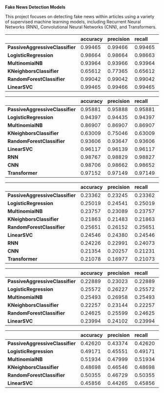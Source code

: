 **Fake News Detection Models**

This project focuses on detecting fake news within articles using a variety of supervised machine learning models, including Recurrent Neural Networks (RNN), Convolutional Neural Networks (CNN), and Transformers.

<div class="table*">
<table>
<thead>
<tr class="header">
<th style="text-align: center;"></th>
<th style="text-align: left;"><strong>accuracy</strong></th>
<th style="text-align: left;"><strong>precision</strong></th>
<th style="text-align: left;"><strong>recall</strong></th>
<th style="text-align: left;"><strong>f1</strong></th>
</tr>
</thead>
<tbody>
<tr class="odd">
<td style="text-align: left;"><strong>PassiveAggressiveClassifier</strong></td>
<td style="text-align: left;">0.99465</td>
<td style="text-align: left;">0.99466</td>
<td style="text-align: left;">0.99465</td>
<td style="text-align: left;">0.99466</td>
</tr>
<tr class="even">
<td style="text-align: left;"><strong>LogisticRegression</strong></td>
<td style="text-align: left;">0.98664</td>
<td style="text-align: left;">0.98664</td>
<td style="text-align: left;">0.98663</td>
<td style="text-align: left;">0.98664</td>
</tr>
<tr class="odd">
<td style="text-align: left;"><strong>MultinomialNB</strong></td>
<td style="text-align: left;">0.93964</td>
<td style="text-align: left;">0.93966</td>
<td style="text-align: left;">0.93964</td>
<td style="text-align: left;">0.93965</td>
</tr>
<tr class="even">
<td style="text-align: left;"><strong>KNeighborsClassifier</strong></td>
<td style="text-align: left;">0.65612</td>
<td style="text-align: left;">0.77365</td>
<td style="text-align: left;">0.65612</td>
<td style="text-align: left;">0.71006</td>
</tr>
<tr class="odd">
<td style="text-align: left;"><strong>RandomForestClassifier</strong></td>
<td style="text-align: left;">0.99042</td>
<td style="text-align: left;">0.99042</td>
<td style="text-align: left;">0.99042</td>
<td style="text-align: left;">0.99042</td>
</tr>
<tr class="even">
<td style="text-align: left;"><strong>LinearSVC</strong></td>
<td style="text-align: left;">0.99465</td>
<td style="text-align: left;">0.99466</td>
<td style="text-align: left;">0.99465</td>
<td style="text-align: left;">0.99465</td>
</tr>
</tbody>
</table>
</div>
<div class="table*">
<table>
<thead>
<tr class="header">
<th style="text-align: center;"></th>
<th style="text-align: left;"><strong>accuracy</strong></th>
<th style="text-align: left;"><strong>precision</strong></th>
<th style="text-align: left;"><strong>recall</strong></th>
<th style="text-align: left;"><strong>f1</strong></th>
</tr>
</thead>
<tbody>
<tr class="odd">
<td style="text-align: left;"><strong>PassiveAggressiveClassifier</strong></td>
<td style="text-align: left;">0.95881</td>
<td style="text-align: left;">0.95888</td>
<td style="text-align: left;">0.95881</td>
<td style="text-align: left;">0.95884</td>
</tr>
<tr class="even">
<td style="text-align: left;"><strong>LogisticRegression</strong></td>
<td style="text-align: left;">0.94397</td>
<td style="text-align: left;">0.94435</td>
<td style="text-align: left;">0.94397</td>
<td style="text-align: left;">0.94416</td>
</tr>
<tr class="odd">
<td style="text-align: left;"><strong>MultinomialNB</strong></td>
<td style="text-align: left;">0.86907</td>
<td style="text-align: left;">0.86907</td>
<td style="text-align: left;">0.86907</td>
<td style="text-align: left;">0.86907</td>
</tr>
<tr class="even">
<td style="text-align: left;"><strong>KNeighborsClassifier</strong></td>
<td style="text-align: left;">0.63009</td>
<td style="text-align: left;">0.75046</td>
<td style="text-align: left;">0.63009</td>
<td style="text-align: left;">0.68503</td>
</tr>
<tr class="odd">
<td style="text-align: left;"><strong>RandomForestClassifier</strong></td>
<td style="text-align: left;">0.93606</td>
<td style="text-align: left;">0.93647</td>
<td style="text-align: left;">0.93606</td>
<td style="text-align: left;">0.93626</td>
</tr>
<tr class="even">
<td style="text-align: left;"><strong>LinearSVC</strong></td>
<td style="text-align: left;">0.96117</td>
<td style="text-align: left;">0.96139</td>
<td style="text-align: left;">0.96117</td>
<td style="text-align: left;">0.96128</td>
</tr>
<tr class="odd">
<td style="text-align: left;"><strong>RNN</strong></td>
<td style="text-align: left;">0.98767</td>
<td style="text-align: left;">0.98829</td>
<td style="text-align: left;">0.98827</td>
<td style="text-align: left;">0.98828</td>
</tr>
<tr class="even">
<td style="text-align: left;"><strong>CNN</strong></td>
<td style="text-align: left;">0.98706</td>
<td style="text-align: left;">0.98662</td>
<td style="text-align: left;">0.98652</td>
<td style="text-align: left;">0.98657</td>
</tr>
<tr class="odd">
<td style="text-align: left;"><strong>Transformer</strong></td>
<td style="text-align: left;">0.97152</td>
<td style="text-align: left;">0.97149</td>
<td style="text-align: left;">0.97149</td>
<td style="text-align: left;">0.97149</td>
</tr>
</tbody>
</table>
</div>
<div class="table*">
<table>
<thead>
<tr class="header">
<th style="text-align: left;"></th>
<th style="text-align: left;"><strong>accuracy</strong></th>
<th style="text-align: left;"><strong>precision</strong></th>
<th style="text-align: left;"><strong>recall</strong></th>
<th style="text-align: left;"><strong>f1</strong></th>
</tr>
</thead>
<tbody>
<tr class="odd">
<td style="text-align: left;"><strong>PassiveAggressiveClassifier</strong></td>
<td style="text-align: left;">0.23362</td>
<td style="text-align: left;">0.23245</td>
<td style="text-align: left;">0.23362</td>
<td style="text-align: left;">0.23303</td>
</tr>
<tr class="even">
<td style="text-align: left;"><strong>LogisticRegression</strong></td>
<td style="text-align: left;">0.25019</td>
<td style="text-align: left;">0.24541</td>
<td style="text-align: left;">0.25019</td>
<td style="text-align: left;">0.24778</td>
</tr>
<tr class="odd">
<td style="text-align: left;"><strong>MultinomialNB</strong></td>
<td style="text-align: left;">0.23757</td>
<td style="text-align: left;">0.23089</td>
<td style="text-align: left;">0.23757</td>
<td style="text-align: left;">0.23418</td>
</tr>
<tr class="even">
<td style="text-align: left;"><strong>KNeighborsClassifier</strong></td>
<td style="text-align: left;">0.21863</td>
<td style="text-align: left;">0.21483</td>
<td style="text-align: left;">0.21863</td>
<td style="text-align: left;">0.21671</td>
</tr>
<tr class="odd">
<td style="text-align: left;"><strong>RandomForestClassifier</strong></td>
<td style="text-align: left;">0.25651</td>
<td style="text-align: left;">0.26152</td>
<td style="text-align: left;">0.25651</td>
<td style="text-align: left;">0.25899</td>
</tr>
<tr class="even">
<td style="text-align: left;"><strong>LinearSVC</strong></td>
<td style="text-align: left;">0.24546</td>
<td style="text-align: left;">0.24380</td>
<td style="text-align: left;">0.24546</td>
<td style="text-align: left;">0.24463</td>
</tr>
<tr class="odd">
<td style="text-align: left;"><strong>RNN</strong></td>
<td style="text-align: left;">0.24226</td>
<td style="text-align: left;">0.22991</td>
<td style="text-align: left;">0.24073</td>
<td style="text-align: left;">0.23519</td>
</tr>
<tr class="even">
<td style="text-align: left;"><strong>CNN</strong></td>
<td style="text-align: left;">0.21354</td>
<td style="text-align: left;">0.20257</td>
<td style="text-align: left;">0.21231</td>
<td style="text-align: left;">0.20732</td>
</tr>
<tr class="odd">
<td style="text-align: left;"><strong>Transformer</strong></td>
<td style="text-align: left;">0.21078</td>
<td style="text-align: left;">0.16977</td>
<td style="text-align: left;">0.21073</td>
<td style="text-align: left;">0.18804</td>
</tr>
</tbody>
</table>
</div>
<div class="table*">
<table>
<thead>
<tr class="header">
<th style="text-align: left;"></th>
<th style="text-align: left;"><strong>accuracy</strong></th>
<th style="text-align: left;"><strong>precision</strong></th>
<th style="text-align: left;"><strong>recall</strong></th>
<th style="text-align: left;"><strong>f1</strong></th>
</tr>
</thead>
<tbody>
<tr class="odd">
<td style="text-align: left;"><strong>PassiveAggressiveClassifier</strong></td>
<td style="text-align: left;">0.22889</td>
<td style="text-align: left;">0.23023</td>
<td style="text-align: left;">0.22889</td>
<td style="text-align: left;">0.22956</td>
</tr>
<tr class="even">
<td style="text-align: left;"><strong>LogisticRegression</strong></td>
<td style="text-align: left;">0.25572</td>
<td style="text-align: left;">0.26227</td>
<td style="text-align: left;">0.25572</td>
<td style="text-align: left;">0.25895</td>
</tr>
<tr class="odd">
<td style="text-align: left;"><strong>MultinomialNB</strong></td>
<td style="text-align: left;">0.25493</td>
<td style="text-align: left;">0.26958</td>
<td style="text-align: left;">0.25493</td>
<td style="text-align: left;">0.26205</td>
</tr>
<tr class="even">
<td style="text-align: left;"><strong>KNeighborsClassifier</strong></td>
<td style="text-align: left;">0.22257</td>
<td style="text-align: left;">0.23144</td>
<td style="text-align: left;">0.22257</td>
<td style="text-align: left;">0.22692</td>
</tr>
<tr class="odd">
<td style="text-align: left;"><strong>RandomForestClassifier</strong></td>
<td style="text-align: left;">0.24625</td>
<td style="text-align: left;">0.25599</td>
<td style="text-align: left;">0.24625</td>
<td style="text-align: left;">0.25103</td>
</tr>
<tr class="even">
<td style="text-align: left;"><strong>LinearSVC</strong></td>
<td style="text-align: left;">0.23994</td>
<td style="text-align: left;">0.24102</td>
<td style="text-align: left;">0.23994</td>
<td style="text-align: left;">0.24048</td>
</tr>
</tbody>
</table>
</div>
<div class="table*">
<table>
<thead>
<tr class="header">
<th style="text-align: left;"></th>
<th style="text-align: left;"><strong>accuracy</strong></th>
<th style="text-align: left;"><strong>precision</strong></th>
<th style="text-align: left;"><strong>recall</strong></th>
<th style="text-align: left;"><strong>f1</strong></th>
</tr>
</thead>
<tbody>
<tr class="odd">
<td style="text-align: left;"><strong>PassiveAggressiveClassifier</strong></td>
<td style="text-align: left;">0.42620</td>
<td style="text-align: left;">0.43374</td>
<td style="text-align: left;">0.42620</td>
<td style="text-align: left;">0.42994</td>
</tr>
<tr class="even">
<td style="text-align: left;"><strong>LogisticRegression</strong></td>
<td style="text-align: left;">0.49171</td>
<td style="text-align: left;">0.45551</td>
<td style="text-align: left;">0.49171</td>
<td style="text-align: left;">0.47292</td>
</tr>
<tr class="odd">
<td style="text-align: left;"><strong>MultinomialNB</strong></td>
<td style="text-align: left;">0.51934</td>
<td style="text-align: left;">0.47999</td>
<td style="text-align: left;">0.51934</td>
<td style="text-align: left;">0.49889</td>
</tr>
<tr class="even">
<td style="text-align: left;"><strong>KNeighborsClassifier</strong></td>
<td style="text-align: left;">0.48698</td>
<td style="text-align: left;">0.46546</td>
<td style="text-align: left;">0.48698</td>
<td style="text-align: left;">0.47597</td>
</tr>
<tr class="odd">
<td style="text-align: left;"><strong>RandomForestClassifier</strong></td>
<td style="text-align: left;">0.50355</td>
<td style="text-align: left;">0.46729</td>
<td style="text-align: left;">0.50355</td>
<td style="text-align: left;">0.48475</td>
</tr>
<tr class="even">
<td style="text-align: left;"><strong>LinearSVC</strong></td>
<td style="text-align: left;">0.45856</td>
<td style="text-align: left;">0.44265</td>
<td style="text-align: left;">0.45856</td>
<td style="text-align: left;">0.45047</td>
</tr>
</tbody>
</table>
</div>